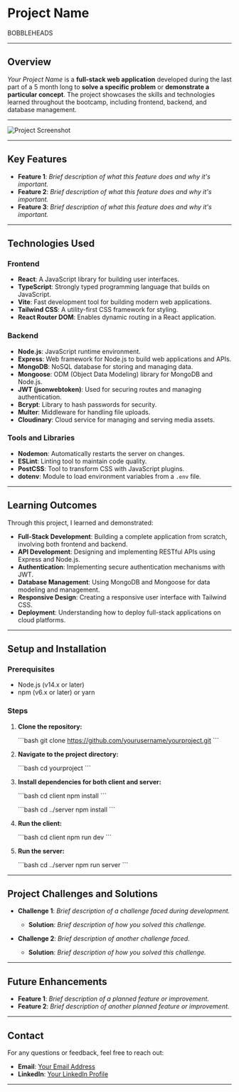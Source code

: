 # **Project Name**

BOBBLEHEADS

---

## **Overview**

_Your Project Name_ is a **full-stack web application** developed during the last part of a 5 month long to **solve a specific problem** or **demonstrate a particular concept**. The project showcases the skills and technologies learned throughout the bootcamp, including frontend, backend, and database management.

---

![Project Screenshot](link-to-screenshot.png)

---

## **Key Features**

- **Feature 1**: _Brief description of what this feature does and why it's important._
- **Feature 2**: _Brief description of what this feature does and why it's important._
- **Feature 3**: _Brief description of what this feature does and why it's important._

---

## **Technologies Used**

### **Frontend**

- **React**: A JavaScript library for building user interfaces.
- **TypeScript**: Strongly typed programming language that builds on JavaScript.
- **Vite**: Fast development tool for building modern web applications.
- **Tailwind CSS**: A utility-first CSS framework for styling.
- **React Router DOM**: Enables dynamic routing in a React application.

### **Backend**

- **Node.js**: JavaScript runtime environment.
- **Express**: Web framework for Node.js to build web applications and APIs.
- **MongoDB**: NoSQL database for storing and managing data.
- **Mongoose**: ODM (Object Data Modeling) library for MongoDB and Node.js.
- **JWT (jsonwebtoken)**: Used for securing routes and managing authentication.
- **Bcrypt**: Library to hash passwords for security.
- **Multer**: Middleware for handling file uploads.
- **Cloudinary**: Cloud service for managing and serving media assets.

### **Tools and Libraries**

- **Nodemon**: Automatically restarts the server on changes.
- **ESLint**: Linting tool to maintain code quality.
- **PostCSS**: Tool to transform CSS with JavaScript plugins.
- **dotenv**: Module to load environment variables from a `.env` file.

---

## **Learning Outcomes**

Through this project, I learned and demonstrated:

- **Full-Stack Development**: Building a complete application from scratch, involving both frontend and backend.
- **API Development**: Designing and implementing RESTful APIs using Express and Node.js.
- **Authentication**: Implementing secure authentication mechanisms with JWT.
- **Database Management**: Using MongoDB and Mongoose for data modeling and management.
- **Responsive Design**: Creating a responsive user interface with Tailwind CSS.
- **Deployment**: Understanding how to deploy full-stack applications on cloud platforms.

---

## **Setup and Installation**

### **Prerequisites**

- Node.js (v14.x or later)
- npm (v6.x or later) or yarn

### **Steps**

1. **Clone the repository:**

   \`\`\`bash
   git clone https://github.com/yourusername/yourproject.git
   \`\`\`

2. **Navigate to the project directory:**

   \`\`\`bash
   cd yourproject
   \`\`\`

3. **Install dependencies for both client and server:**

   \`\`\`bash
   cd client
   npm install
   \`\`\`

   \`\`\`bash
   cd ../server
   npm install
   \`\`\`

4. **Run the client:**

   \`\`\`bash
   cd client
   npm run dev
   \`\`\`

5. **Run the server:**

   \`\`\`bash
   cd ../server
   npm run server
   \`\`\`

---

## **Project Challenges and Solutions**

- **Challenge 1**: _Brief description of a challenge faced during development._

  - **Solution**: _Brief description of how you solved this challenge._

- **Challenge 2**: _Brief description of another challenge faced._
  - **Solution**: _Brief description of how you solved this challenge._

---

## **Future Enhancements**

- **Feature 1**: _Brief description of a planned feature or improvement._
- **Feature 2**: _Brief description of another planned feature or improvement._

---

## **Contact**

For any questions or feedback, feel free to reach out:

- **Email**: [Your Email Address](mailto:youremail@example.com)
- **LinkedIn**: [Your LinkedIn Profile](https://linkedin.com/in/yourprofile)

---
